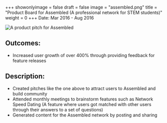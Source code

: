+++
showonlyimage = false
draft = false
image = "assembled.png"
title = "Product Board for Assembled (A professional network for STEM students)"
weight = 0
+++
Date: Mar 2016 - Aug 2016
<!--more-->

![A product pitch for Assembled][1]

## Outcomes:

* Increased user growth of over 400% through providing feedback for feature releases

## Description: 

* Created pitches like the one above to attract users to Assembled and build community
* Attended monthly meetings to brainstorm features such as Network Speed Dating (A feature where users got matched with other users through their answers to a set of questions)
* Generated content for the Assembled network by posting and sharing




[1]: /mockup.jpg
